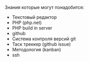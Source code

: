 Знания которые могут понадобится:
* Текстовый редактор
* PHP (php.net)
* PHP build in server
* github
* Система контроля версий git
* Таск треккер (github issue)
* Методология (kanban)
* ssh
